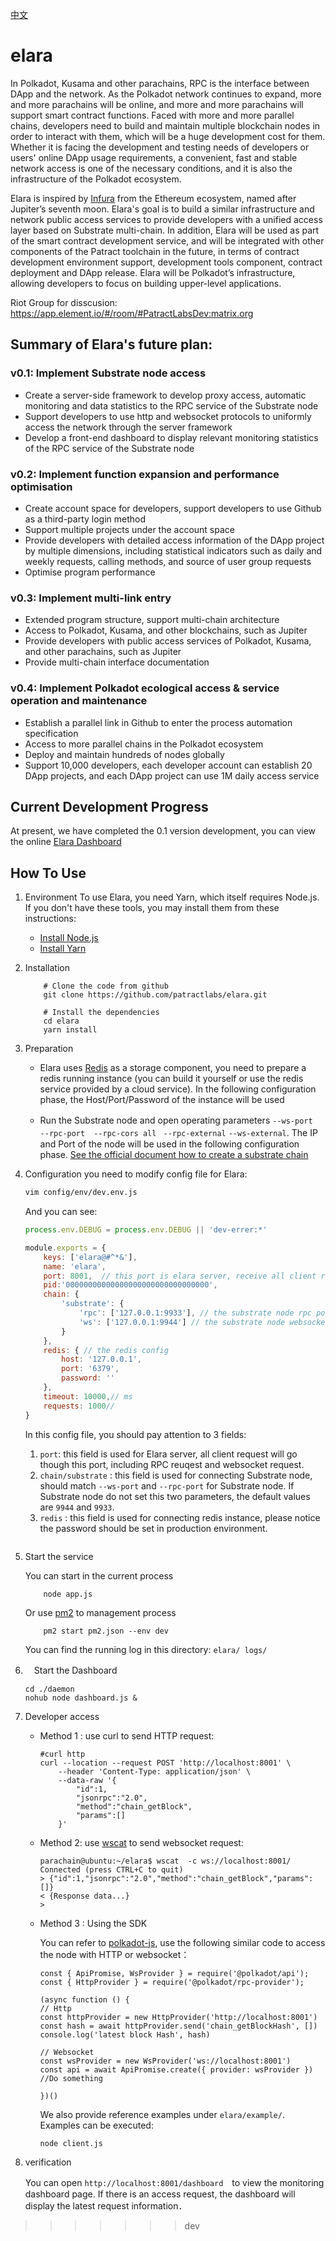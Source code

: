 [中文](https://github.com/patractlabs/elara/blob/master/README-zh.md)

# elara

In Polkadot, Kusama and other parachains, RPC is the interface between DApp and the network. As the Polkadot network continues to expand, more and more parachains will be online, and more and more parachains will support smart contract functions. Faced with more and more parallel chains, developers need to build and maintain multiple blockchain nodes in order to interact with them, which will be a huge development cost for them. Whether it is facing the development and testing needs of developers or users' online DApp usage requirements, a convenient, fast and stable network access is one of the necessary conditions, and it is also the infrastructure of the Polkadot ecosystem.

Elara is inspired by [Infura](infura.io)  from the Ethereum ecosystem, named after Jupiter’s seventh moon. Elara's goal is to build a similar infrastructure and network public access services to provide developers with a unified access layer based on Substrate multi-chain. In addition, Elara will be used as part of the smart contract development service, and will be integrated with other components of the Patract toolchain in the future, in terms of contract development environment support, development tools component, contract deployment and DApp release. Elara will be Polkadot’s infrastructure, allowing developers to focus on building upper-level applications.

Riot Group for disscusion: https://app.element.io/#/room/#PatractLabsDev:matrix.org


## Summary of Elara's future plan:
### v0.1: Implement Substrate node access

- Create a server-side framework to develop proxy access, automatic monitoring and data statistics to the RPC service of the Substrate node
- Support developers to use http and websocket protocols to uniformly access the network through the server framework
- Develop a front-end dashboard to display relevant monitoring statistics of the RPC service of the Substrate node

### v0.2: Implement function expansion and performance optimisation

- Create account space for developers, support developers to use Github as a third-party login method
- Support multiple projects under the account space
- Provide developers with detailed access information of the DApp project by multiple dimensions, including statistical indicators such as daily and weekly requests, calling methods, and source of user group requests
- Optimise program performance

### v0.3: Implement multi-link entry

- Extended program structure, support multi-chain architecture
- Access to Polkadot, Kusama, and other blockchains, such as Jupiter
- Provide developers with public access services of Polkadot, Kusama, and other parachains, such as Jupiter
- Provide multi-chain interface documentation

### v0.4: Implement Polkadot ecological access & service operation and maintenance

- Establish a parallel link in Github to enter the process automation specification
- Access to more parallel chains in the Polkadot ecosystem
- Deploy and maintain hundreds of nodes globally
- Support 10,000 developers, each developer account can establish 20 DApp projects, and each DApp project can use 1M daily access service

## Current Development Progress
 At present, we have completed the 0.1 version development, you can view the online [Elara Dashboard](https://elara.patract.io/dashboard)

## How To Use
1. Environment
To use Elara, you need Yarn, which itself requires Node.js. If you don't have these tools, you may install them from these instructions:
    - [Install Node.js](https://nodejs.org/en/download/)
    - [Install Yarn](https://yarnpkg.com/lang/en/docs/install/)

2. Installation
    ```
        # Clone the code from github
        git clone https://github.com/patractlabs/elara.git

        # Install the dependencies
        cd elara
        yarn install
    ```

3. Preparation

    - Elara uses [Redis](https://github.com/redis/redis) as a storage component, you need to prepare a redis running instance (you can build it yourself or use the redis service provided by a cloud service). In the following configuration phase, the Host/Port/Password of the instance will be used

    - Run the Substrate node and open operating parameters  `--ws-port ` 　` --rpc-port `　`--rpc-cors all` ` --rpc-external`  `--ws-external`. The IP and Port of the node will be used in the following configuration phase. [See the official document how to create a substrate chain](https://substrate.dev/docs/en/tutorials/create-your-first-substrate-chain/)

4. Configuration
    you need to modify config file for Elara:

   ```bash
   vim config/env/dev.env.js
   ```

   And you can see:

   ```javascript
   process.env.DEBUG = process.env.DEBUG || 'dev-errer:*'
   
   module.exports = {
       keys: ['elara@#^*&'],
       name: 'elara',
       port: 8001,  // this port is elara server, receive all client request(inlude rpc and websocket) and dashbord server port
       pid:'00000000000000000000000000000000',
       chain: {
           'substrate': {
               'rpc': ['127.0.0.1:9933'], // the substrate node rpc port
               'ws': ['127.0.0.1:9944'] // the substrate node websocket port
           }
       },
       redis: { // the redis config
           host: '127.0.0.1',
           port: '6379',
           password: ''
       },
       timeout: 10000,// ms
       requests: 1000//
   }
   ```

   In this config file, you should pay attention to 3 fields:

   1. `port`: this field is used for Elara server, all client request will go though this port, including RPC reuqest and websocket request.
   2. `chain/substrate` : this field is used for connecting Substrate node, should match `--ws-port` and `--rpc-port` for Substrate node. If Substrate node do not set this two parameters, the default values are `9944` and `9933`.
   3. `redis` : this field is used for connecting redis instance, please notice the password should be set in production environment.
        ```

5. Start the service

    You can start in the current process
    ```
        node app.js
    ```
    Or use [pm2](https://github.com/Unitech/pm2) to management process
    ```
        pm2 start pm2.json --env dev
    ```

    You can find the running log in this directory: `elara/ logs/`


6. 　Start the Dashboard
    ```
    cd ./daemon
    nohub node dashboard.js &
    ```

 7. Developer access

   
    - Method 1 : use curl to send HTTP request:
        ```
        #curl http
        curl --location --request POST 'http://localhost:8001' \
            --header 'Content-Type: application/json' \
            --data-raw '{
                "id":1,
                "jsonrpc":"2.0",
                "method":"chain_getBlock",
                "params":[]
            }'
        ```
    - Method 2: use [wscat](https://github.com/websockets/wscat) to send websocket request:
        ```
        parachain@ubuntu:~/elara$ wscat  -c ws://localhost:8001/
        Connected (press CTRL+C to quit)
        > {"id":1,"jsonrpc":"2.0","method":"chain_getBlock","params":[]}
        < {Response data...}
        > 
        ```
     - Method 3 : Using the SDK
    
        You can refer to [polkadot-js](https://github.com/polkadot-js), use the following similar code to access the node with HTTP or websocket：


        ```
        const { ApiPromise, WsProvider } = require('@polkadot/api');
        const { HttpProvider } = require('@polkadot/rpc-provider');

        (async function () {
        // Http
        const httpProvider = new HttpProvider('http://localhost:8001')
        const hash = await httpProvider.send('chain_getBlockHash', [])
        console.log('latest block Hash', hash)

        // Websocket
        const wsProvider = new WsProvider('ws://localhost:8001')
        const api = await ApiPromise.create({ provider: wsProvider })
        //Do something

        })()

        ```
        We also provide reference examples under `elara/example/`.
        Examples can be executed:

        ```
        node client.js
        ```
    
8. verification

    You can open `http://localhost:8001/dashboard`　to view the monitoring dashboard page. If there is an access request, the dashboard will display the latest request information．
>>>>>>> dev
